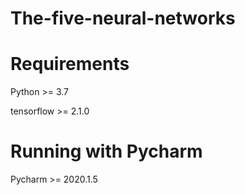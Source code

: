# The-five-neural-networks

# Requirements
Python >= 3.7

tensorflow >= 2.1.0

# Running with Pycharm
Pycharm >= 2020.1.5
